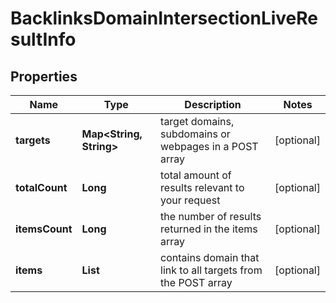 # BacklinksDomainIntersectionLiveResultInfo


## Properties

| Name | Type | Description | Notes |
|------------ | ------------- | ------------- | -------------|
**targets** | **Map<String, String>** | target domains, subdomains or webpages in a POST array |[optional]|
**totalCount** | **Long** | total amount of results relevant to your request |[optional]|
**itemsCount** | **Long** | the number of results returned in the items array |[optional]|
**items** | **List<BacklinksDomainIntersectionLiveItem>** | contains domain that link to all targets from the POST array |[optional]|